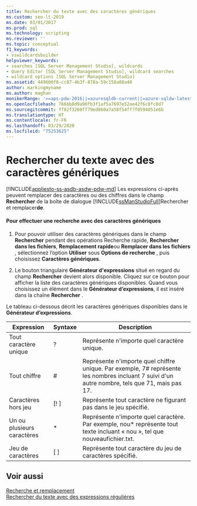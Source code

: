 ```yaml
---
title: Rechercher du texte avec des caractères génériques
ms.custom: seo-lt-2019
ms.date: 03/01/2017
ms.prod: sql
ms.technology: scripting
ms.reviewer: ''
ms.topic: conceptual
f1_keywords:
- vswildcardsbuilder
helpviewer_keywords:
- searches [SQL Server Management Studio], wildcards
- Query Editor [SQL Server Management Studio], wildcard searches
- wildcard options [SQL Server Management Studio]
ms.assetid: 449600f8-cc87-4b3f-878a-59c158a88a40
author: markingmyname
ms.author: maghan
monikerRange: '>=aps-pdw-2016||=azuresqldb-current||=azure-sqldw-latest||>=sql-server-2016||=sqlallproducts-allversions||>=sql-server-linux-2017||=azuresqldb-mi-current'
ms.openlocfilehash: 766bb8d9a90fb3f1af5a7697e52ae42f6c8fc8d7
ms.sourcegitcommit: ff82f3260ff79ed860a7a58f54ff7f0594851e6b
ms.translationtype: HT
ms.contentlocale: fr-FR
ms.lasthandoff: 03/29/2020
ms.locfileid: "75253625"
---
```

# <a name="search-text-with-wildcards"></a>Rechercher du texte avec des caractères génériques
[!INCLUDE[appliesto-ss-asdb-asdw-pdw-md](../../includes/appliesto-ss-asdb-asdw-pdw-md.md)]
  Les expressions ci-après peuvent remplacer des caractères ou des chiffres dans le champ **Rechercher** de la boîte de dialogue [!INCLUDE[ssManStudioFull](../../includes/ssmanstudiofull-md.md)]Rechercher et remplacer**de**.  
  
#### <a name="to-search-using-wildcards"></a>Pour effectuer une recherche avec des caractères génériques  
  
1.  Pour pouvoir utiliser des caractères génériques dans le champ **Rechercher** pendant des opérations Recherche rapide, **Rechercher dans les fichiers**, **Remplacement rapide**ou **Remplacer dans les fichiers** , sélectionnez l’option **Utiliser** sous **Options de recherche** , puis choisissez **Caractères génériques**.  
  
2.  Le bouton triangulaire **Générateur d'expressions** situé en regard du champ **Rechercher** devient alors disponible. Cliquez sur ce bouton pour afficher la liste des caractères génériques disponibles. Quand vous choisissez un élément dans le **Générateur d’expressions**, il est inséré dans la chaîne **Rechercher** .  
  
 Le tableau ci-dessous décrit les caractères génériques disponibles dans le **Générateur d’expressions**.  
  
|Expression|Syntaxe|Description|  
|----------------|------------|-----------------|  
|Tout caractère unique|?|Représente n'importe quel caractère unique.|  
|Tout chiffre|#|Représente n'importe quel chiffre unique. Par exemple, 7# représente les nombres incluant 7 suivi d'un autre nombre, tels que 71, mais pas 17.|  
|Caractères hors jeu|[! ]|Représente tout caractère ne figurant pas dans le jeu spécifié.|  
|Un ou plusieurs caractères|*|Représente n'importe quel caractère. Par exemple, nou* représente tout texte incluant « nou », tel que nouveaufichier.txt.|  
|Jeu de caractères|[ ]|Représente tout caractère du jeu de caractères spécifié.|  
  
## <a name="see-also"></a>Voir aussi  
 [Recherche et remplacement](../../relational-databases/scripting/search-and-replace.md)   
 [Rechercher du texte avec des expressions régulières](../../relational-databases/scripting/search-text-with-regular-expressions.md)  
